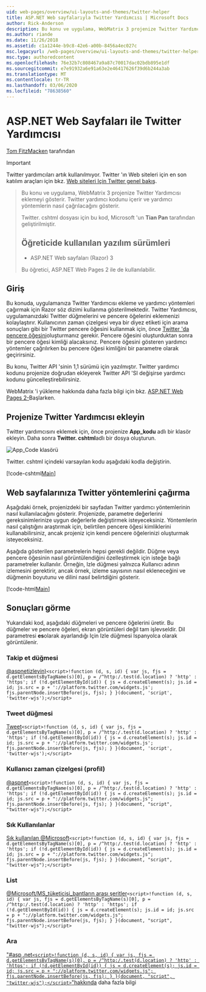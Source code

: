 ```yaml
---
uid: web-pages/overview/ui-layouts-and-themes/twitter-helper
title: ASP.NET Web sayfalarıyla Twitter Yardımcısı | Microsoft Docs
author: Rick-Anderson
description: Bu konu ve uygulama, WebMatrix 3 projenize Twitter Yardımcısı eklemeyi gösterir. Twitter yardımcı kodunu içerir ve yardımcı 'nın nasıl çağrılacağını gösterir...
ms.author: riande
ms.date: 11/26/2018
ms.assetid: c1a1244e-b9c8-42e6-a00b-8456a4ec027c
msc.legacyurl: /web-pages/overview/ui-layouts-and-themes/twitter-helper
msc.type: authoredcontent
ms.openlocfilehash: 76e32b7c808467a9a87c70017dac02bdb895e1df
ms.sourcegitcommit: e7e91932a6e91a63e2e46417626f39d6b244a3ab
ms.translationtype: MT
ms.contentlocale: tr-TR
ms.lasthandoff: 03/06/2020
ms.locfileid: "78638560"
---
```

# <a name="twitter-helper-with-aspnet-web-pages"></a>ASP.NET Web Sayfaları ile Twitter Yardımcısı

[Tom FitzMacken](https://github.com/tfitzmac) tarafından

> [!IMPORTANT]
> Twitter yardımcıları artık kullanılmıyor. Twitter 'ın Web siteleri için en son katılım araçları için bkz. [Web siteleri Için Twitter genel bakış](https://developer.twitter.com/en/docs/twitter-for-websites/overview).

> Bu konu ve uygulama, WebMatrix 3 projenize Twitter Yardımcısı eklemeyi gösterir. Twitter yardımcı kodunu içerir ve yardımcı yöntemlerin nasıl çağrılacağını gösterir.
> 
> Twitter. cshtml dosyası için bu kod, Microsoft 'un **Tian Pan** tarafından geliştirilmiştir.
> 
> ## <a name="software-versions-used-in-the-tutorial"></a>Öğreticide kullanılan yazılım sürümleri
> 
> 
> - ASP.NET Web sayfaları (Razor) 3
>   
> 
> Bu öğretici, ASP.NET Web Pages 2 ile de kullanılabilir.

## <a name="introduction"></a>Giriş

Bu konuda, uygulamanıza Twitter Yardımcısı ekleme ve yardımcı yöntemleri çağırmak için Razor söz dizimi kullanma gösterilmektedir. Twitter Yardımcısı, uygulamanızdaki Twitter düğmelerini ve pencere öğelerini eklemenizi kolaylaştırır. Kullanıcının zaman çizelgesi veya bir diyez etiketi için arama sonuçları gibi bir Twitter pencere öğesini kullanmak için, önce [Twitter 'da pencere öğesini](https://twitter.com/settings/widgets)oluşturmanız gerekir. Pencere öğesini oluşturduktan sonra bir pencere öğesi kimliği alacaksınız. Pencere öğesini gösteren yardımcı yöntemler çağrılırken bu pencere öğesi kimliğini bir parametre olarak geçirirsiniz.

Bu konu, Twitter API 'sinin 1,1 sürümü için yazılmıştır. Twitter yardımcı kodunu projenize doğrudan ekleyerek Twitter API 'SI değişirse yardımcı kodunu güncelleştirebilirsiniz.

WebMatrix 'i yükleme hakkında daha fazla bilgi için bkz. [ASP.NET Web Pages 2-](../getting-started/introducing-aspnet-web-pages-2/getting-started.md)Başlarken.

## <a name="add-twitter-helper-to-your-project"></a>Projenize Twitter Yardımcısı ekleyin

Twitter yardımcısını eklemek için, önce projenize **App\_kodu** adlı bir klasör ekleyin. Daha sonra **Twitter. cshtml**adlı bir dosya oluşturun.

![App_Code klasörü](twitter-helper/_static/image1.png)

Twitter. cshtml içindeki varsayılan kodu aşağıdaki kodla değiştirin.

[!code-cshtml[Main](twitter-helper/samples/sample1.cshtml)]

## <a name="call-twitter-methods-from-your-web-pages"></a>Web sayfalarınıza Twitter yöntemlerini çağırma

Aşağıdaki örnek, projenizdeki bir sayfadan Twitter yardımcı yöntemlerinin nasıl kullanılacağını gösterir. Projenizde, parametre değerlerini gereksinimlerinize uygun değerlerle değiştirmek isteyeceksiniz. Yöntemlerin nasıl çalıştığını araştırmak için, belirtilen pencere öğesi kimliklerini kullanabilirsiniz, ancak projeniz için kendi pencere öğelerinizi oluşturmak isteyeceksiniz.

Aşağıda gösterilen parametrelerin hepsi gerekli değildir. Düğme veya pencere öğesinin nasıl görüntülendiğini özelleştirmek için isteğe bağlı parametreler kullanılır. Örneğin, Izle düğmesi yalnızca Kullanıcı adının izlemesini gerektirir, ancak örnek, izleme sayısının nasıl ekleneceğini ve düğmenin boyutunu ve dilini nasıl belirtdiğini gösterir.

[!code-html[Main](twitter-helper/samples/sample2.html)]

## <a name="see-the-results"></a>Sonuçları görme

Yukarıdaki kod, aşağıdaki düğmeleri ve pencere öğelerini üretir. Bu düğmeler ve pencere öğeleri, ekran görüntüleri değil tam işlevseldir. Dil parametresi **es**olarak ayarlandığı Için Izle düğmesi İspanyolca olarak görüntülenir.

### <a name="follow-button"></a>Takip et düğmesi

[@aspnetizleyin)](https://twitter.com/aspnet)`<script>!function (d, s, id) { var js, fjs = d.getElementsByTagName(s)[0], p = /^http:/.test(d.location) ? 'http' : 'https'; if (!d.getElementById(id)) { js = d.createElement(s); js.id = id; js.src = p + '://platform.twitter.com/widgets.js'; fjs.parentNode.insertBefore(js, fjs); } }(document, 'script', 'twitter-wjs');</script>`

### <a name="tweet-button"></a>Tweet düğmesi

[Tweet](https://twitter.com/share)`<script>!function (d, s, id) { var js, fjs = d.getElementsByTagName(s)[0], p = /^http:/.test(d.location) ? 'http' : 'https'; if (!d.getElementById(id)) { js = d.createElement(s); js.id = id; js.src = p + '://platform.twitter.com/widgets.js'; fjs.parentNode.insertBefore(js, fjs); } }(document, 'script', 'twitter-wjs');</script>`

### <a name="user-timeline-profile"></a>Kullanıcı zaman çizelgesi (profil)

[@aspnet](https://twitter.com/aspnet)`<script>!function (d, s, id) { var js, fjs = d.getElementsByTagName(s)[0], p = /^http:/.test(d.location) ? 'http' : 'https'; if (!d.getElementById(id)) { js = d.createElement(s); js.id = id; js.src = p + "://platform.twitter.com/widgets.js"; fjs.parentNode.insertBefore(js, fjs); } }(document, "script", "twitter-wjs");</script>`

### <a name="favorites"></a>Sık Kullanılanlar

[Sık kullanılan @Microsoft](https://twitter.com/Microsoft/favorites)`<script>!function (d, s, id) { var js, fjs = d.getElementsByTagName(s)[0], p = /^http:/.test(d.location) ? 'http' : 'https'; if (!d.getElementById(id)) { js = d.createElement(s); js.id = id; js.src = p + "://platform.twitter.com/widgets.js"; fjs.parentNode.insertBefore(js, fjs); } }(document, "script", "twitter-wjs");</script>`

### <a name="list"></a>List

[@Microsoft/MS\_tüketicisi\_bantların arası şeritler](https://twitter.com/microsoft/ms-consumer-brands/)`<script>!function (d, s, id) { var js, fjs = d.getElementsByTagName(s)[0], p = /^http:/.test(d.location) ? 'http' : 'https'; if (!d.getElementById(id)) { js = d.createElement(s); js.id = id; js.src = p + "://platform.twitter.com/widgets.js"; fjs.parentNode.insertBefore(js, fjs); } }(document, "script", "twitter-wjs");</script>`

### <a name="search"></a>Ara

[&quot;#asp .net`<script>!function (d, s, id) { var js, fjs = d.getElementsByTagName(s)[0], p = /^http:/.test(d.location) ? 'http' : 'https'; if (!d.getElementById(id)) { js = d.createElement(s); js.id = id; js.src = p + "://platform.twitter.com/widgets.js"; fjs.parentNode.insertBefore(js, fjs); } }(document, "script", "twitter-wjs");</script>`&quot;hakkında](https://twitter.com/search?q=%23asp.net) daha fazla bilgi
